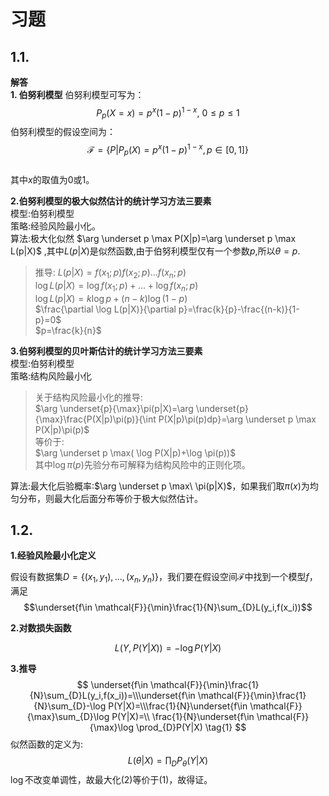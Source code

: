 # 习题 
## 1.1.  

**解答**  
**1. 伯努利模型**
伯努利模型可写为：
 $$P_p(X=x)=p^x(1-p)^{1-x},\ 0\le p \le 1$$
 伯努利模型的假设空间为：  
 $$\mathcal{F}=\{P|P_p(X)=p^x(1-p)^{1-x},p\in[0,1]\}$$  
 其中$x$的取值为$0$或$1$。  
 
 **2.伯努利模型的极大似然估计的统计学习方法三要素**  
 模型:伯努利模型  
 策略:经验风险最小化。  
 算法:极大化似然 $\arg \underset p \max P(X|p)=\arg \underset p \max L(p|X)$ ,其中$L(p|X)$是似然函数,由于伯努利模型仅有一个参数$p$,所以$\theta = p$.
 >推导: $L(p|X)=f(x_1;p)f(x_2;p)\dots f(x_n;p)$   
 $\log L(p|X)=\log f(x_1;p)+\dots+\log f(x_n;p)$  
 $\log L(p|X) = k\log p+(n-k)\log(1-p)$  
 $\frac{\partial \log L(p|X)}{\partial p}=\frac{k}{p}-\frac{(n-k)}{1-p}=0$  
 $p=\frac{k}{n}$  

 **3.伯努利模型的贝叶斯估计的统计学习方法三要素**  
模型:伯努利模型  
策略:结构风险最小化  
>关于结构风险最小化的推导:  
$\arg \underset{p}{\max}\pi(p|X)=\arg \underset{p}{\max}\frac{P(X|p)\pi(p)}{\int P(X|p)\pi(p)dp}=\arg \underset p \max P(X|p)\pi(p)$  
等价于:  
$\arg \underset p \max( \log P(X|p)+\log \pi(p))$  
其中$\log \pi(p)$先验分布可解释为结构风险中的正则化项。


算法:最大化后验概率:$\arg \underset p \max\ \pi(p|X)$，如果我们取$\pi(x)$为均匀分布，则最大化后面分布等价于极大似然估计。

## 1.2. 
**1.经验风险最小化定义**  

假设有数据集$D=\{(x_1,y_1),\dots,(x_n,y_n)\}$，我们要在假设空间$\mathcal{{F}}$中找到一个模型$f$，满足
$$\underset{f\in \mathcal{F}}{\min}\frac{1}{N}\sum_{D}L(y_i,f(x_i))$$  

**2.对数损失函数**  

$$L(Y,P(Y|X))=-\log P(Y|X)$$  

**3.推导**  
$$
\underset{f\in \mathcal{F}}{\min}\frac{1}{N}\sum_{D}L(y_i,f(x_i))=\\\underset{f\in \mathcal{F}}{\min}\frac{1}{N}\sum_{D}-\log P(Y|X)=\\\frac{1}{N}\underset{f\in \mathcal{F}}{\max}\sum_{D}\log P(Y|X)=\\
\frac{1}{N}\underset{f\in \mathcal{F}}{\max}\log \prod_{D}P(Y|X) \tag{1}
$$ 
似然函数的定义为:
$$
L(\theta|X)=\prod_{D}P_{\theta}(Y|X) \tag{2}
$$ 
$\log$不改变单调性，故最大化(2)等价于(1)，故得证。